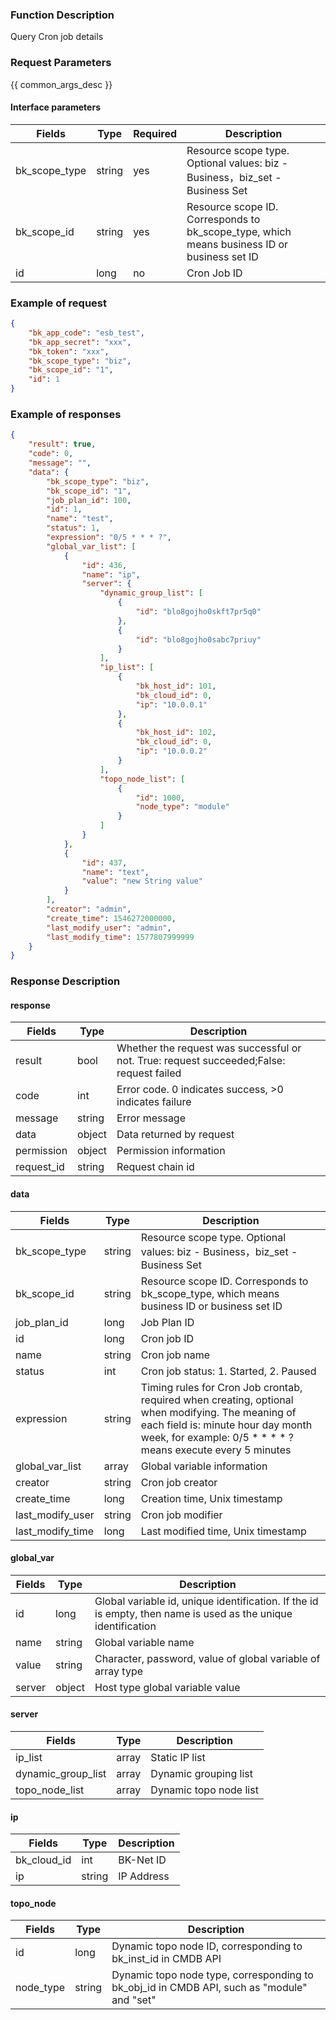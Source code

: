 ### Function Description

Query Cron job details

### Request Parameters

{{ common_args_desc }}

#### Interface parameters

| Fields             |  Type   | Required | Description |
|------------------------|------------|--------|------------|
| bk_scope_type | string | yes  | Resource scope type. Optional values: biz - Business，biz_set - Business Set |
| bk_scope_id | string | yes | Resource scope ID. Corresponds to bk_scope_type, which means business ID or business set ID |
| id                     |   long      |  no   | Cron Job ID |

### Example of request

```json
{
    "bk_app_code": "esb_test",
    "bk_app_secret": "xxx",
    "bk_token": "xxx",
    "bk_scope_type": "biz",
    "bk_scope_id": "1",
    "id": 1
}
```

### Example of responses

```json
{
    "result": true,
    "code": 0,
    "message": "",
    "data": {
        "bk_scope_type": "biz",
        "bk_scope_id": "1",
        "job_plan_id": 100,
        "id": 1,
        "name": "test",
        "status": 1,
        "expression": "0/5 * * * ?",
        "global_var_list": [
            {
                "id": 436,
                "name": "ip",
                "server": {
                    "dynamic_group_list": [
                        {
                            "id": "blo8gojho0skft7pr5q0"
                        },
                        {
                            "id": "blo8gojho0sabc7priuy"
                        }
                    ],
                    "ip_list": [
                        {
                            "bk_host_id": 101,
                            "bk_cloud_id": 0,
                            "ip": "10.0.0.1"
                        },
                        {
                            "bk_host_id": 102,
                            "bk_cloud_id": 0,
                            "ip": "10.0.0.2"
                        }
                    ],
                    "topo_node_list": [
                        {
                            "id": 1000,
                            "node_type": "module"
                        }
                    ]
                }
            },
            {
                "id": 437,
                "name": "text",
                "value": "new String value"
            }
        ],
        "creator": "admin",
        "create_time": 1546272000000,
        "last_modify_user": "admin",
        "last_modify_time": 1577807999999
    }
}
```

### Response Description

#### response
| Fields | Type  | Description |
|-----------|-----------|-----------|
| result       |  bool   | Whether the request was successful or not. True: request succeeded;False: request failed|
| code         |  int    | Error code. 0 indicates success, >0 indicates failure|
| message      |  string |Error message|
| data         |  object |Data returned by request|
| permission   |  object |Permission information|
| request_id   |  string |Request chain id|

#### data
| Fields       | Type  | Description |
|------------------|-----------|-----------|
| bk_scope_type | string |Resource scope type. Optional values: biz - Business，biz_set - Business Set |
| bk_scope_id   | string | Resource scope ID. Corresponds to bk_scope_type, which means business ID or business set ID |
| job_plan_id      |  long      | Job Plan ID |
| id               |  long      | Cron job ID |
| name             |  string    | Cron job name |
| status           |  int       | Cron job status: 1. Started, 2. Paused |
| expression       |  string    | Timing rules for Cron Job crontab, required when creating, optional when modifying. The meaning of each field is: minute hour day month week, for example: 0/5 * * * * ? means execute every 5 minutes |
| global_var_list |  array     | Global variable information|
| creator          |  string    | Cron job creator|
| create_time      |  long      | Creation time, Unix timestamp|
| last_modify_user | string    | Cron job modifier|
| last_modify_time | long      | Last modified time, Unix timestamp|

#### global_var

| Fields |  Type | Description |
|-----------|-----------|------------|
| id        |   long     | Global variable id, unique identification. If the id is empty, then name is used as the unique identification|
| name      |   string   | Global variable name|
| value     |   string   | Character, password, value of global variable of array type|
| server    |   object   | Host type global variable value|

#### server
| Fields             | Type | Description |
|-----------------------|-------|------------|
| ip_list               |  array |Static IP list|
| dynamic_group_list | array |Dynamic grouping list|
| topo_node_list        |  array |Dynamic topo node list|

#### ip

| Fields   | Type | Description |
|-------------|---------|---------|
| bk_cloud_id |  int    | BK-Net ID |
| ip          |  string | IP Address |

#### topo_node
| Fields        |  Type  | Description |
|------------------|--------|------------|
| id               |  long   | Dynamic topo node ID, corresponding to bk_inst_id in CMDB API|
| node_type        |  string |Dynamic topo node type, corresponding to bk_obj_id in CMDB API, such as "module" and "set"|
